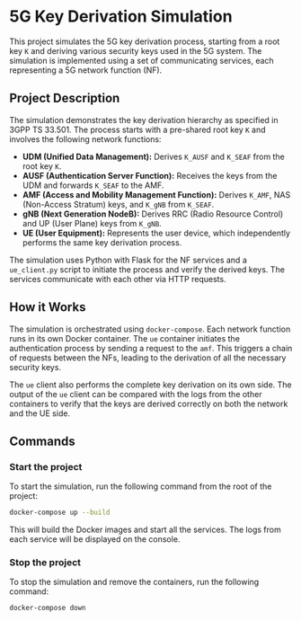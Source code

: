 # 5G Key Derivation Simulation

This project simulates the 5G key derivation process, starting from a root key `K` and deriving various security keys used in the 5G system. The simulation is implemented using a set of communicating services, each representing a 5G network function (NF).

## Project Description

The simulation demonstrates the key derivation hierarchy as specified in 3GPP TS 33.501. The process starts with a pre-shared root key `K` and involves the following network functions:

- **UDM (Unified Data Management):** Derives `K_AUSF` and `K_SEAF` from the root key `K`.
- **AUSF (Authentication Server Function):** Receives the keys from the UDM and forwards `K_SEAF` to the AMF.
- **AMF (Access and Mobility Management Function):** Derives `K_AMF`, NAS (Non-Access Stratum) keys, and `K_gNB` from `K_SEAF`.
- **gNB (Next Generation NodeB):** Derives RRC (Radio Resource Control) and UP (User Plane) keys from `K_gNB`.
- **UE (User Equipment):** Represents the user device, which independently performs the same key derivation process.

The simulation uses Python with Flask for the NF services and a `ue_client.py` script to initiate the process and verify the derived keys. The services communicate with each other via HTTP requests.

## How it Works

The simulation is orchestrated using `docker-compose`. Each network function runs in its own Docker container. The `ue` container initiates the authentication process by sending a request to the `amf`. This triggers a chain of requests between the NFs, leading to the derivation of all the necessary security keys.

The `ue` client also performs the complete key derivation on its own side. The output of the `ue` client can be compared with the logs from the other containers to verify that the keys are derived correctly on both the network and the UE side.

## Commands

### Start the project

To start the simulation, run the following command from the root of the project:

```bash
docker-compose up --build
```

This will build the Docker images and start all the services. The logs from each service will be displayed on the console.

### Stop the project

To stop the simulation and remove the containers, run the following command:

```bash
docker-compose down
```
